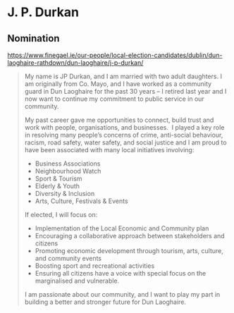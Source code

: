 # J. P. Durkan

## Nomination

https://www.finegael.ie/our-people/local-election-candidates/dublin/dun-laoghaire-rathdown/dun-laoghaire/j-p-durkan/

> My name is JP Durkan, and I am married with two adult daughters. I am originally from Co. Mayo, and I have worked as a community guard in Dun Laoghaire for the past 30 years – I retired last year and I now want to continue my commitment to public service in our community.
>
> My past career gave me opportunities to connect, build trust and work with people, organisations, and businesses.  I played a key role in resolving many people’s concerns of crime, anti-social behaviour, racism, road safety, water safety, and social justice and I am proud to have been associated with many local initiatives involving:
>
> - Business Associations
> - Neighbourhood Watch
> - Sport & Tourism
> - Elderly & Youth
> - Diversity & Inclusion
> - Arts, Culture, Festivals & Events
>
> If elected, I will focus on:
>
> - Implementation of the Local Economic and Community plan
> - Encouraging a collaborative approach between stakeholders and citizens
> - Promoting economic development through tourism, arts, culture, and community events
> - Boosting sport and recreational activities
> - Ensuring all citizens have a voice with special focus on the marginalised and vulnerable.
>
> I am passionate about our community, and I want to play my part in building a better and stronger future for Dun Laoghaire.
